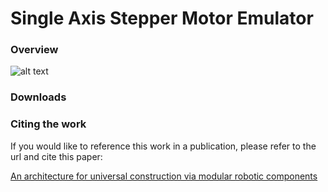 # Single Axis Stepper Motor Emulator

### Overview

![alt text](https://raw2.github.com/mattmoses/SingleAxisEmulator/master/blockDiagram.png)

### Downloads


### Citing the work

If you would like to reference this work in a publication, please refer to the url and cite this paper:

[An architecture for universal construction via modular robotic components](http://dx.doi.org/10.1016/j.robot.2013.08.005)

